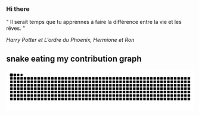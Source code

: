### Hi there

<!-- INSERT QUOTE START --> 

" Il serait temps que tu apprennes à faire la différence entre la vie et les rêves. "

_Harry Potter et L’ordre du Phoenix, Hermione et Ron_

<!-- INSERT QUOTE END -->

## snake eating my contribution graph
![snake gif](https://github.com/Loupthevenin/Loupthevenin/blob/output/github-contribution-grid-snake-dark.svg)
